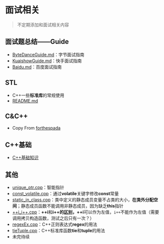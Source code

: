 # 面试相关

> 不定期添加和面试相关内容

## 面试题总结——Guide

- [ByteDanceGuide.md](https://github.com/EricPengShuai/Interview/blob/main/Guide/ByteDanceGuide.md)：字节面试指南
- [KuaishowGuide.md](https://github.com/EricPengShuai/Interview/blob/main/Guide/KuaishowGuide.md)：快手面试指南
- [Baidu.md](https://github.com/EricPengShuai/Interview/blob/main/Guide/baiduGuide.md)：百度面试指南

## STL

- C++一些**标准库**的常规使用
- [README.md](https://github.com/EricPengShuai/Interview/tree/main/STL)

## C&C++

- Copy From [forthespada](https://github.com/forthespada/InterviewGuide)

## C++基础

- [C++基础知识](./C++_base.md)

## 其他

- [unique_ptr.cpp](https://github.com/EricPengShuai/Interview/blob/main/unique_ptr.cpp)：智能指针
- [const_volatile.cpp](https://github.com/EricPengShuai/Interview/blob/main/const_volatile.cpp)：通过**volatile**关键字修改**const**常量
- [static_in_class.cpp](https://github.com/EricPengShuai/Interview/blob/main/static_in_class.cpp)：类中定义的静态成员变量不占类的大小，**在类外分配空间**；静态成员函数不能调用非静态成员，因为缺乏**this**指针
- [++i_i++.cpp](https://github.com/EricPengShuai/Interview/blob/main/%2B%2Bi_i%2B%2B.cpp)：**++i**和**i++**的[区别](https://haoqchen.site/2018/10/15/difference-between-++i-i++-i+=1-i=i+1/)，**++i**可以作为左值，`i++`不能作为左值（需要调用拷贝构造函数，测试之后只有一次？）
- [regexEx.cpp](https://github.com/EricPengShuai/Interview/blob/main/regexEx.cpp)：C++正则表达式**regex**的用法
- [tieTuple.cpp](https://github.com/EricPengShuai/Interview/blob/main/tieTuple.cpp)：C++标准库函数**tie**和**tuple**的用法
- 未完待续

